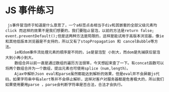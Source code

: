 # JS 事件练习
     js事件冒泡终于知道是什么意思了，一个a标签点击相当于div和其嵌套的全部父级元素均click 而这样的效果不是我们想要的，我们要阻止冒泡，以前的方法是return false; event.preventDefault();但是这两种方法是局限的，这样是能试用于高版本浏览器，像ie和其他低版本浏览器是不支持的，所以又有了stopPropagation 和 cancelBubble等方法。
        ie和dom事件流处理元素的顺序是不同的，ie是冒泡型 小到大，而dom是先捕获后冒泡 大到小再小到大。
        数组合并以前一直是通过数组的遍历方法很笨，今天想起来查了一下。有concat函数可以将两个数组合并为一个数组，提出元素也可使用splice（num,length）。
        Ajax中解析Json eval和parse虽然都能达到解析的效果，但是eval并不会屏蔽js代码，如果字符串中有alert等并不会停止解析，这样对客户对服务器都是危害极大的，所以我们如果使用要用parse ，parse会判断字符串是否合法，合法才会执行。